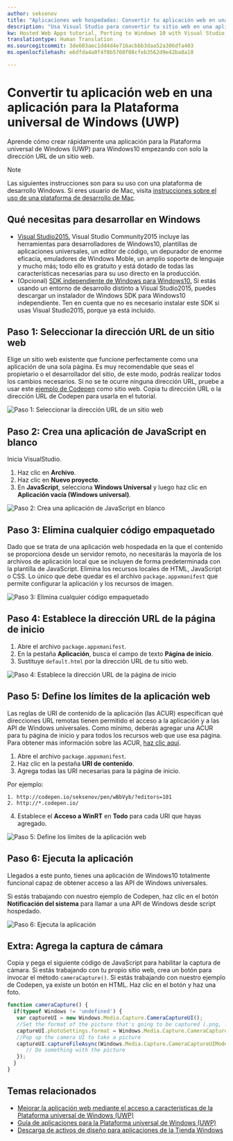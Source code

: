 ```yaml
---
author: seksenov
title: "Aplicaciones web hospedadas: Convertir tu aplicación web en una aplicación de Windows con Visual Studio"
description: "Usa Visual Studio para convertir tu sitio web en una aplicación para la Plataforma universal de Windows (UWP) para Windows10."
kw: Hosted Web Apps tutorial, Porting to Windows 10 with Visual Studio, How to convert website to Windows, How to add website to Windows Store, Packaging web application for Microsoft Store, Test Windows 10 native features and runtime APIs with CodePen, How to use Windows Cortana Live Tiles Built-in Camera on my Website with remote JavaScript
translationtype: Human Translation
ms.sourcegitcommit: 3de603aec1dd4d4e716acbbb3daa52a306dfa403
ms.openlocfilehash: e6dfda4a0f4f8b5760f08cfeb3562d9e42ba8a10

---
```


# Convertir tu aplicación web en una aplicación para la Plataforma universal de Windows (UWP)

Aprende cómo crear rápidamente una aplicación para la Plataforma universal de Windows (UWP) para Windows10 empezando con solo la dirección URL de un sitio web. 

> [!NOTE]
> Las siguientes instrucciones son para su uso con una plataforma de desarrollo Windows. Si eres usuario de Mac, visita [instrucciones sobre el uso de una plataforma de desarrollo de Mac](/hwa-create-mac.md).

## Qué necesitas para desarrollar en Windows

- [Visual Studio2015.](https://www.visualstudio.com/) Visual Studio Community2015 incluye las herramientas para desarrolladores de Windows10, plantillas de aplicaciones universales, un editor de código, un depurador de enorme eficacia, emuladores de Windows Moble, un amplio soporte de lenguaje y mucho más; todo ello es gratuito y está dotado de todas las características necesarias para su uso directo en la producción.
- (Opcional) [SDK independiente de Windows para Windows10.](https://dev.windows.com/downloads/windows-10-sdk) Si estás usando un entorno de desarrollo distinto a Visual Studio2015, puedes descargar un instalador de Windows SDK para Windows10 independiente. Ten en cuenta que no es necesario instalar este SDK si usas Visual Studio2015, porque ya está incluido.

## Paso 1: Seleccionar la dirección URL de un sitio web
Elige un sitio web existente que funcione perfectamente como una aplicación de una sola página. Es muy recomendable que seas el propietario o el desarrollador del sitio, de este modo, podrás realizar todos los cambios necesarios. Si no se te ocurre ninguna dirección URL, pruebe a usar este [ejemplo de Codepen](http://codepen.io/seksenov/pen/wBbVyb/?editors=101) como sitio web. Copia tu dirección URL o la dirección URL de Codepen para usarla en el tutorial. 

![Paso 1: Seleccionar la dirección URL de un sitio web](images/hwa-to-uwp/windows_step1.png)

## Paso 2: Crea una aplicación de JavaScript en blanco

Inicia VisualStudio.
1. Haz clic en **Archivo**.
2. Haz clic en **Nuevo proyecto**.
3. En **JavaScript**, selecciona **Windows Universal** y luego haz clic en **Aplicación vacía (Windows universal)**.

![Paso 2: Crea una aplicación de JavaScript en blanco](images/hwa-to-uwp/windows_step2.png)

## Paso 3: Elimina cualquier código empaquetado

Dado que se trata de una aplicación web hospedada en la que el contenido se proporciona desde un servidor remoto, no necesitarás la mayoría de los archivos de aplicación local que se incluyen de forma predeterminada con la plantilla de JavaScript. Elimina los recursos locales de HTML, JavaScript o CSS. Lo único que debe quedar es el archivo `package.appxmanifest` que permite configurar la aplicación y los recursos de imagen.

![Paso 3: Elimina cualquier código empaquetado](images/hwa-to-uwp/windows_step3.png)

## Paso 4: Establece la dirección URL de la página de inicio

1. Abre el archivo `package.appxmanifest`.
2. En la pestaña **Aplicación**, busca el campo de texto **Página de inicio**.
3. Sustituye `default.html` por la dirección URL de tu sitio web.

![Paso 4: Establece la dirección URL de la página de inicio](images/hwa-to-uwp/windows_step4.png)

## Paso 5: Define los límites de la aplicación web

Las reglas de URI de contenido de la aplicación (las ACUR) especifican qué direcciones URL remotas tienen permitido el acceso a la aplicación y a las API de Windows universales. Como mínimo, deberás agregar una ACUR para tu página de inicio y para todos los recursos web que use esa página. Para obtener más información sobre las ACUR, [haz clic aquí](./hwa-access-features.md#keep-your-app-secure-setting-application-content-uri-rules-acurs).
1. Abre el archivo `package.appxmanifest`.
2. Haz clic en la pestaña **URI de contenido**.
3. Agrega todas las URI necesarias para la página de inicio.

Por ejemplo:
```
1. http://codepen.io/seksenov/pen/wBbVyb/?editors=101
2. http://*.codepen.io/
```
4. Establece el **Acceso a WinRT** en **Todo** para cada URI que hayas agregado.

![Paso 5: Define los límites de la aplicación web](images/hwa-to-uwp/windows_step5.png)

## Paso 6: Ejecuta la aplicación

Llegados a este punto, tienes una aplicación de Windows10 totalmente funcional capaz de obtener acceso a las API de Windows universales.

Si estás trabajando con nuestro ejemplo de Codepen, haz clic en el botón **Notificación del sistema** para llamar a una API de Windows desde script hospedado.

![Paso 6: Ejecuta la aplicación](images/hwa-to-uwp/windows_step6.png)

## Extra: Agrega la captura de cámara

Copia y pega el siguiente código de JavaScript para habilitar la captura de cámara. Si estás trabajando con tu propio sitio web, crea un botón para invocar el método `cameraCapture()`. Si estás trabajando con nuestro ejemplo de Codepen, ya existe un botón en HTML. Haz clic en el botón y haz una foto.

```JavaScript
function cameraCapture() {
  if(typeof Windows != 'undefined') {
   var captureUI = new Windows.Media.Capture.CameraCaptureUI();
   //Set the format of the picture that's going to be captured (.png, .jpg, ...)
   captureUI.photoSettings.format = Windows.Media.Capture.CameraCaptureUIPhotoFormat.png;
   //Pop up the camera UI to take a picture
   captureUI.captureFileAsync(Windows.Media.Capture.CameraCaptureUIMode.photo).then(function (capturedItem) {
      // Do something with the picture
   });
  }
}
```

## Temas relacionados

- [Mejorar la aplicación web mediante el acceso a características de la Plataforma universal de Windows (UWP)](hwa-access-features.md)
- [Guía de aplicaciones para la Plataforma universal de Windows (UWP)](http://go.microsoft.com/fwlink/p/?LinkID=397871)
- [Descarga de activos de diseño para aplicaciones de la Tienda Windows](https://msdn.microsoft.com/library/windows/apps/xaml/bg125377.aspx)



<!--HONumber=Aug16_HO3-->


